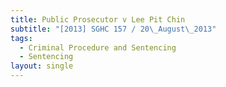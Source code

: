 ```yaml
---
title: Public Prosecutor v Lee Pit Chin
subtitle: "[2013] SGHC 157 / 20\_August\_2013"
tags:
  - Criminal Procedure and Sentencing
  - Sentencing
layout: single
---
```



